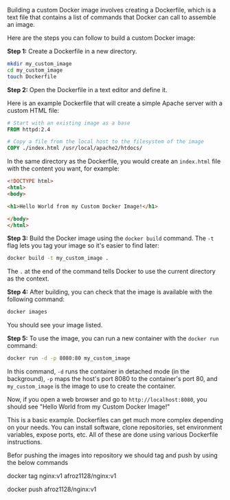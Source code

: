 Building a custom Docker image involves creating a Dockerfile, which is a text file that contains a list of commands that Docker can call to assemble an image. 

Here are the steps you can follow to build a custom Docker image:

**Step 1:** Create a Dockerfile in a new directory.

```bash
mkdir my_custom_image
cd my_custom_image
touch Dockerfile
```

**Step 2:** Open the Dockerfile in a text editor and define it.

Here is an example Dockerfile that will create a simple Apache server with a custom HTML file:

```Dockerfile
# Start with an existing image as a base
FROM httpd:2.4

# Copy a file from the local host to the filesystem of the image
COPY ./index.html /usr/local/apache2/htdocs/
```

In the same directory as the Dockerfile, you would create an `index.html` file with the content you want, for example:

```html
<!DOCTYPE html>
<html>
<body>

<h1>Hello World from my Custom Docker Image!</h1>

</body>
</html>
```

**Step 3:** Build the Docker image using the `docker build` command. The `-t` flag lets you tag your image so it's easier to find later:

```bash
docker build -t my_custom_image .
```

The `.` at the end of the command tells Docker to use the current directory as the context.

**Step 4:** After building, you can check that the image is available with the following command:

```bash
docker images
```

You should see your image listed.

**Step 5:** To use the image, you can run a new container with the `docker run` command:

```bash
docker run -d -p 8080:80 my_custom_image
```

In this command, `-d` runs the container in detached mode (in the background), `-p` maps the host's port 8080 to the container's port 80, and `my_custom_image` is the image to use to create the container.

Now, if you open a web browser and go to `http://localhost:8080`, you should see "Hello World from my Custom Docker Image!"

This is a basic example. Dockerfiles can get much more complex depending on your needs. You can install software, clone repositories, set environment variables, expose ports, etc. All of these are done using various Dockerfile instructions.

Befor pushing the images into repository we should tag and push by using the below commands

docker tag nginx:v1 afroz1128/nginx:v1

docker push afroz1128/nginx:v1


